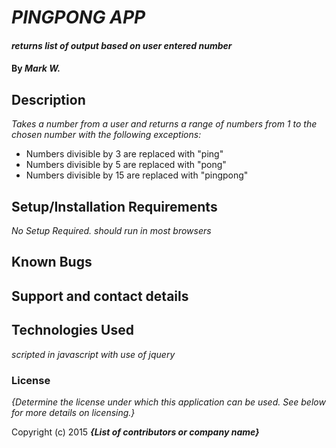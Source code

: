 # _PINGPONG APP_

#### _returns list of output based on user entered number_

#### By _**Mark W.**_

## Description

_Takes a number from a user and returns a range of numbers from 1 to the chosen number with the following exceptions:_
* Numbers divisible by 3 are replaced with "ping"
* Numbers divisible by 5 are replaced with "pong"
* Numbers divisible by 15 are replaced with "pingpong"

## Setup/Installation Requirements

_No Setup Required. should run in most browsers_

## Known Bugs

## Support and contact details

## Technologies Used

_scripted in javascript with use of jquery_

### License

*{Determine the license under which this application can be used.  See below for more details on licensing.}*

Copyright (c) 2015 **_{List of contributors or company name}_**
